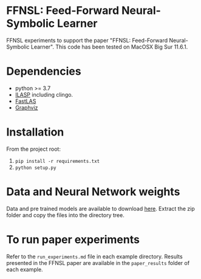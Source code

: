 # FFNSL: Feed-Forward Neural-Symbolic Learner
FFNSL experiments to support the paper "FFNSL: Feed-Forward Neural-Symbolic Learner". This code has been tested on MacOSX Big Sur 11.6.1.

# Dependencies
* python >= 3.7
* [ILASP](www.ilasp.com) including clingo.
* [FastLAS](www.github.com/marklaw/FastLAS-public)
* [Graphviz](https://graphviz.org/)

# Installation
From the project root:
1. `pip install -r requirements.txt`
2. `python setup.py`

# Data and Neural Network weights
Data and pre trained models are available to download [here](https://drive.google.com/file/d/1FZtAgnJsG89q7PSaDF-yHUBJ5tZcRNKC/view?usp=sharing). Extract the zip folder and copy the files into the 
directory tree.

# To run paper experiments
Refer to the `run_experiments.md` file in each example directory. 
Results presented in the FFNSL paper are available in the `paper_results` folder of each example.

